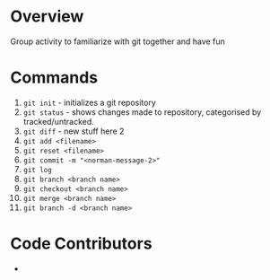 # Overview

Group activity to familiarize with git together and have fun

# Commands

1. `git init` - initializes a git repository
2. `git status` - shows changes made to repository, categorised by tracked/untracked.
3. `git diff` - new stuff here 2
4. `git add <filename>`
5. `git reset <filename>`
6. `git commit -m "<norman-message-2>"`
7. `git log`
8. `git branch <branch name>`
9. `git checkout <branch name>`
10. `git merge <branch name>`
11. `git branch -d <branch name>`

# Code Contributors

- <alias of developer>
